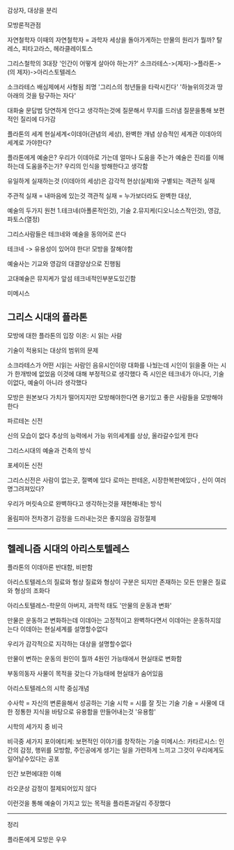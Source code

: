감상자, 대상을 분리

모방론적관점

자연철학자
이때의 자연철학자 = 과학자
세상을 돌아가게하는 만물의 원리가 뭘까?
탈레스, 피타고라스, 헤라클레이토스


그리스철학의 3대장
'인간이 어떻게 살아야 하는가?'
소크라테스->(제자)->플라톤->(의 제자)->아리스토텔레스

소크라테스 배심제에서 사형됨
죄명
'그리스의 청년들을 타락시킨다'
'하늘위의것과 땅아래의 것을 탐구하는 자다'

대화술
문답법
당연하게 안다고 생각하는것에 질문해서 무지를 드러냄
질문을통해 보편적인 질리에 다가감


플라톤의 세계
현실세계<이데아(관념의 세상), 완벽한 개념
상승적인 세계관
이데아의 세계로 가야한다?

플라톤에게 예술은?
우리가 이데아로 가는데 얼마나 도움을 주는가
예술은 진리를 이해하는데 도움을주는가?
우리의 인식을 방해한다고 생각함



유일하게 실재하는것 (이데아의 세상)은
감각적 현상(실제)와 구별되는 객관적 실재

주관적 실재 = 내마음에 있는것
객관적 실재 = 누가보더라도 완벽한 대상, 

예술의 두가지 원천
1.테크네(아폴론적인것), 기술
2.뮤지케(디오니소스적인것), 영감, 파토스(열정)

그리스사람들은 테크네와 예술을 동의어로 쓴다

테크네 -> 유용성이 있어야 한다!
모방을 잘해야함

예술사는 기교와 영감의 대결양상으로 진행됨

고대예술은 뮤지케가 앞섬
테크네적인부분도있긴함

미메시스

## 그리스 시대의 플라톤
모방에 대한 플라톤의 입장
이온: 시 읽는 사람

기술이 적용되는 대상의 범위의 문제

소크라테스가 어떤 시읽는 사람인 음유시인이랑 대화를 나눴는데 시인이 읽을줄 아는 시가 한개밖에 없었음 이것에 대해 부정적으로 생각했다 즉 시인은 테크네가 아니다, 기술이없다, 예술이 아니라 생각했다


모방은 원본보다 가치가 떨어지지만 모방해야한다면 용기있고 좋은 사람들을 모방해야한다


파르테논 신전

신의 모습이 없다
추상의 능력에서 가능
위의세계를 상상, 올라갈수있게 한다

그리스시대의 예술과 건축의 방식

포세이돈 신전

그리스신전은 사람이 없는곳, 절벽에 있다
로마는 판테온, 시장한복판에있다 , 신이 여러명그려져있다?

우리가 머릿속으로 완벽하다고 생각하는것을 재현해내는 방식


올림피아 전차경기
감정을 드러내는것은 좋지않음
감정절제

---



## 헬레니즘 시대의 아리스토텔레스

플라톤의 이데아론 반대함, 비판함


아리스토텔레스의 질료와 형상
질료와 형상이 구분은 되지만 존재하는 모든 만물은 질료와 형상의 조화다

아리스토텔레스-학문의 아버지, 과학적 태도
'만물의 운동과 변화'

만물은 운동하고 변화하는데 이데아는 고정적이고 완벽하다면서
이데아는 운동하지않는다
이데아는 현실세계를 설명할수없다

우리가 감각적으로 지각하는 대상을 설명할수없다

만물이 변하는 운동의 원인이 뭘까
4원인
가능태에서 현실태로 변화함

부동의동자
사물이 목적을 갖는다 
가능태에 현실태가 숨어있음

아리스토텔레스의 시학 중심개념

수사학 = 자신의 변론을해서 성공하는 기술
시학 = 시를 잘 짓는 기술
기술 = 사물에 대한 정통한 지식을 바탕으로 유용함을 만들어내는것
'유용함'

시학의 세가지 중 비극

비극중 세가지
포이에티케: 보편적인 이야기를 창작하는 기술
미메시스: 
카타르시스: 인간의 감정, 행위를 모방함, 
주인공에게 생기는 일을 가련하게 느끼고 그것이 우리에게도 일어날수있다는 공포

인간 보편에대한 이해

라오쿤상
감정이 절제되어있지 않다

이런것을 통해 예술이 가지고 있는 목적을 플라톤과달리 주장했다

---
정리

플라톤에게 모방은 우우